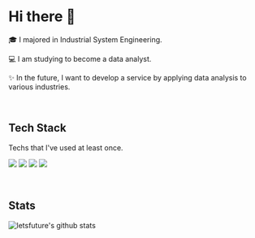 # Hi there :wave:

:mortar_board: I majored in Industrial System Engineering. 

:computer: I am studying to become a data analyst.

:sparkles: In the future, I want to develop a service by applying data analysis to various industries.

<br>

## Tech Stack

Techs that I've used at least once.

<img src="https://img.shields.io/badge/Python-3766AB?style=flat-square&logo=Python&logoColor=white"/> <img src="https://img.shields.io/badge/Java-FF9A00?style=flat-square&logo=Java&logoColor=white"/> <img src="https://img.shields.io/badge/MySQL-4479A1?style=flat-square&logo=MySQL&logoColor=white"/> <img src="https://img.shields.io/badge/RStudio-75AADB?style=flat-square&logo=RStudio&logoColor=white"/>

<br>

## Stats

![letsfuture's github stats](https://github-readme-stats.vercel.app/api?username=letsfuture&show_icons=true)
